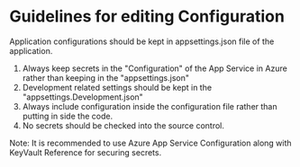 # Guidelines for editing Configuration

Application configurations should be kept in appsettings.json file of the application. 

1. Always keep secrets in the "Configuration" of the App Service in Azure rather than keeping in the "appsettings.json"
2. Development related settings should be kept in the "appsettings.Development.json"
3. Always include configuration inside the configuration file rather than putting in side the code.
4. No secrets should be checked into the source control.


Note: It is recommended to use Azure App Service Configuration along with KeyVault Reference for securing secrets.
